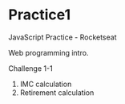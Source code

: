 # Practice1
 JavaScript Practice - Rocketseat

 Web programming intro.

 Challenge 1-1

 1. IMC calculation
 2. Retirement calculation
